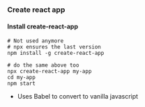 
### Create react app

#### Install create-react-app

```shell
# Not used anymore
# npx ensures the last version
npm install -g create-react-app
```

```shell script
# do the same above too
npx create-react-app my-app
cd my-app
npm start
```

- Uses Babel to convert to vanilla javascript
